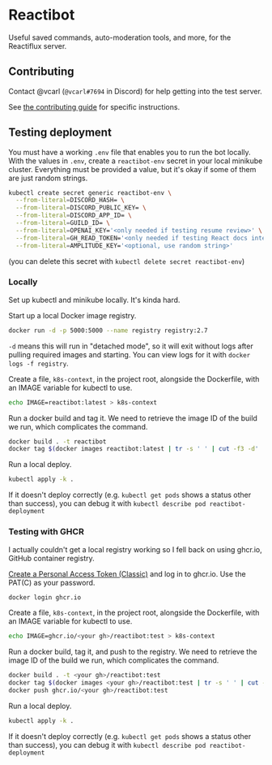 # Reactibot

Useful saved commands, auto-moderation tools, and more, for the Reactiflux server.

## Contributing

Contact @vcarl (`@vcarl#7694` in Discord) for help getting into the test server.

See [the contributing guide](./CONTRIBUTING.md) for specific instructions.

## Testing deployment

You must have a working `.env` file that enables you to run the bot locally. With the values in `.env`, create a `reactibot-env` secret in your local minikube cluster. Everything must be provided a value, but it's okay if some of them are just random strings.

```sh
kubectl create secret generic reactibot-env \
  --from-literal=DISCORD_HASH= \
  --from-literal=DISCORD_PUBLIC_KEY= \
  --from-literal=DISCORD_APP_ID= \
  --from-literal=GUILD_ID= \
  --from-literal=OPENAI_KEY='<only needed if testing resume review>' \
  --from-literal=GH_READ_TOKEN='<only needed if testing React docs integration>' \
  --from-literal=AMPLITUDE_KEY='<optional, use random string>'
```

(you can delete this secret with `kubectl delete secret reactibot-env`)

### Locally

Set up kubectl and minikube locally. It's kinda hard.

Start up a local Docker image registry.

```sh
docker run -d -p 5000:5000 --name registry registry:2.7
```

`-d` means this will run in "detached mode", so it will exit without logs after pulling required images and starting. You can view logs for it with `docker logs -f registry`.

Create a file, `k8s-context`, in the project root, alongside the Dockerfile, with an IMAGE variable for kubectl to use.

```sh
echo IMAGE=reactibot:latest > k8s-context
```

Run a docker build and tag it. We need to retrieve the image ID of the build we run, which complicates the command.

```sh
docker build . -t reactibot
docker tag $(docker images reactibot:latest | tr -s ' ' | cut -f3 -d' ' | tail -n 1) localhost:5000/reactibot
```

Run a local deploy.

```sh
kubectl apply -k .
```

If it doesn't deploy correctly (e.g. `kubectl get pods` shows a status other than success), you can debug it with `kubectl describe pod reactibot-deployment`

### Testing with GHCR

I actually couldn't get a local registry working so I fell back on using ghcr.io, GitHub container registry.

[Create a Personal Access Token (Classic)](https://docs.github.com/en/authentication/keeping-your-account-and-data-secure/managing-your-personal-access-tokens#creating-a-personal-access-token-classic) and log in to ghcr.io. Use the PAT(C) as your password.

```sh
docker login ghcr.io
```

Create a file, `k8s-context`, in the project root, alongside the Dockerfile, with an IMAGE variable for kubectl to use.

```sh
echo IMAGE=ghcr.io/<your gh>/reactibot:test > k8s-context
```

Run a docker build, tag it, and push to the registry. We need to retrieve the image ID of the build we run, which complicates the command.

```sh
docker build . -t <your gh>/reactibot:test
docker tag $(docker images <your gh>/reactibot:test | tr -s ' ' | cut -f3 -d' ' | tail -n 1) ghcr.io/<your gh>/reactibot:test
docker push ghcr.io/<your gh>/reactibot:test
```

Run a local deploy.

```sh
kubectl apply -k .
```

If it doesn't deploy correctly (e.g. `kubectl get pods` shows a status other than success), you can debug it with `kubectl describe pod reactibot-deployment`
